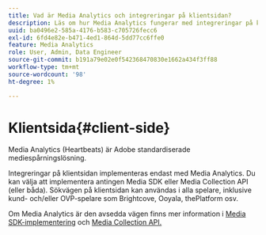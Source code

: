 ```yaml
---
title: Vad är Media Analytics och integreringar på klientsidan?
description: Läs om hur Media Analytics fungerar med integreringar på klientsidan och Media SDK och/eller Media Collection API.
uuid: ba0496e2-585a-4176-b583-c705726fecc6
exl-id: 6fd4e82e-b471-4ed1-864d-5dd77cc6ffe0
feature: Media Analytics
role: User, Admin, Data Engineer
source-git-commit: b191a79e02e0f542368470830e1662a434f3ff88
workflow-type: tm+mt
source-wordcount: '98'
ht-degree: 1%

---
```


# Klientsida{#client-side}

Media Analytics (Heartbeats) är Adobe standardiserade mediespårningslösning.

Integreringar på klientsidan implementeras endast med Media Analytics. Du kan välja att implementera antingen Media SDK eller Media Collection API (eller båda). Sökvägen på klientsidan kan användas i alla spelare, inklusive kund- och/eller OVP-spelare som Brightcove, Ooyala, thePlatform osv.

Om Media Analytics är den avsedda vägen finns mer information i [Media SDK-implementering](/help/implementation/media-sdk/media-sdk-overview.md) och [Media Collection API.](/help/implementation/media-collection-api/mc-api-overview.md)

